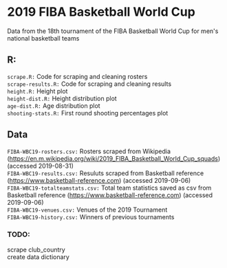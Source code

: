 # 2019 FIBA Basketball World Cup  
Data from the 18th tournament of the FIBA Basketball World Cup for men's national basketball teams  

## R:
`scrape.R:` Code for scraping and cleaning rosters  
`scrape-results.R:` Code for scraping and cleaning results  
`height.R:` Height plot  
`height-dist.R:` Height distribution plot  
`age-dist.R:` Age distribution plot  
`shooting-stats.R:` First round shooting percentages plot  

## Data  
`FIBA-WBC19-rosters.csv:` Rosters scraped from Wikipedia (https://en.m.wikipedia.org/wiki/2019_FIBA_Basketball_World_Cup_squads) (accessed 2019-08-31)  
`FIBA-WBC19-results.csv:` Resuluts scraped from Basketball reference (https://www.basketball-reference.com) (accessed 2019-09-06)  
`FIBA-WBC19-totalteamstats.csv:` Total team statistics saved as csv from Basketball reference (https://www.basketball-reference.com) (accessed 2019-09-06)  
`FIBA-WBC19-venues.csv:` Venues of the 2019 Tournament  
`FIBA-WBC19-history.csv:` Winners of previous tournaments  

### TODO:  
scrape club_country  
create data dictionary
